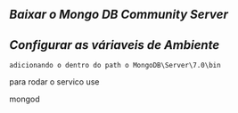 ## _Baixar o Mongo DB Community Server_


## _Configurar as váriaveis de Ambiente_
    adicionando o dentro do path o MongoDB\Server\7.0\bin



para rodar o servico use

mongod